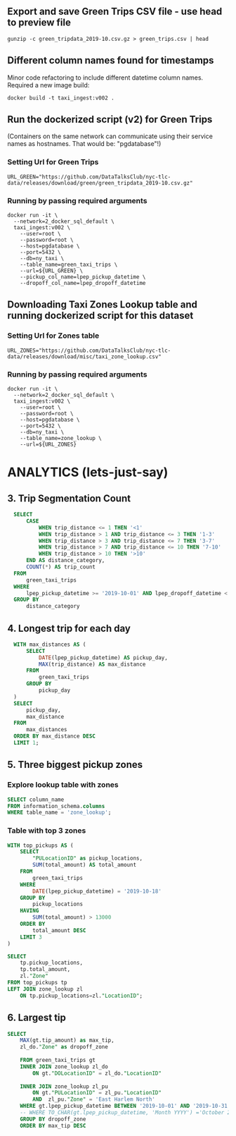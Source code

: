 

## Export and save Green Trips CSV file - use head to preview file
```
gunzip -c green_tripdata_2019-10.csv.gz > green_trips.csv | head
```

## Different column names found for timestamps
Minor code refactoring to include different datetime column names.
Required a new image build: 
```
docker build -t taxi_ingest:v002 .
```

## Run the dockerized script (v2) for Green Trips
(Containers on the same network can communicate using their service names as hostnames. That would be: "pgdatabase"!)

### Setting Url for Green Trips
```
URL_GREEN="https://github.com/DataTalksClub/nyc-tlc-data/releases/download/green/green_tripdata_2019-10.csv.gz"
```
### Running by passing required arguments
```
docker run -it \
  --network=2_docker_sql_default \
  taxi_ingest:v002 \
    --user=root \
    --password=root \
    --host=pgdatabase \ 
    --port=5432 \
    --db=ny_taxi \
    --table_name=green_taxi_trips \
    --url=${URL_GREEN} \
    --pickup_col_name=lpep_pickup_datetime \
    --dropoff_col_name=lpep_dropoff_datetime
```

## Downloading Taxi Zones Lookup table and running dockerized script for this dataset
### Setting Url for Zones table
```
URL_ZONES="https://github.com/DataTalksClub/nyc-tlc-data/releases/download/misc/taxi_zone_lookup.csv"
```

### Running by passing required arguments
```
docker run -it \
  --network=2_docker_sql_default \
  taxi_ingest:v002 \
    --user=root \
    --password=root \
    --host=pgdatabase \
    --port=5432 \
    --db=ny_taxi \
    --table_name=zone_lookup \
    --url=${URL_ZONES}
```

# ANALYTICS (lets-just-say)

##  3. Trip Segmentation Count

```sql
  SELECT
      CASE
          WHEN trip_distance <= 1 THEN '<1'
          WHEN trip_distance > 1 AND trip_distance <= 3 THEN '1-3'
          WHEN trip_distance > 3 AND trip_distance <= 7 THEN '3-7'
          WHEN trip_distance > 7 AND trip_distance <= 10 THEN '7-10'
          WHEN trip_distance > 10 THEN '>10'
      END AS distance_category,
      COUNT(*) AS trip_count
  FROM
      green_taxi_trips
  WHERE
      lpep_pickup_datetime >= '2019-10-01' AND lpep_dropoff_datetime < '2019-11-01'
  GROUP BY
      distance_category
```



## 4. Longest trip for each day

```sql
  WITH max_distances AS (
      SELECT
          DATE(lpep_pickup_datetime) AS pickup_day,
          MAX(trip_distance) AS max_distance
      FROM
          green_taxi_trips
      GROUP BY
          pickup_day
  )
  SELECT
      pickup_day,
      max_distance
  FROM
      max_distances
  ORDER BY max_distance DESC
  LIMIT 1;
```

## 5. Three biggest pickup zones

### Explore lookup table with zones

```sql
SELECT column_name
FROM information_schema.columns
WHERE table_name = 'zone_lookup';
```

### Table with top 3 zones 
```sql
WITH top_pickups AS (
	SELECT
	    "PULocationID" as pickup_locations,
	    SUM(total_amount) AS total_amount
	FROM
	    green_taxi_trips
	WHERE
	    DATE(lpep_pickup_datetime) = '2019-10-18'
	GROUP BY
	    pickup_locations
	HAVING
	    SUM(total_amount) > 13000
	ORDER BY
	    total_amount DESC
	LIMIT 3
)

SELECT 
	tp.pickup_locations,
	tp.total_amount,
	zl."Zone" 
FROM top_pickups tp
LEFT JOIN zone_lookup zl
	ON tp.pickup_locations=zl."LocationID";
```

## 6. Largest tip


```sql
SELECT 
	MAX(gt.tip_amount) as max_tip,
	zl_do."Zone" as dropoff_zone
	
	FROM green_taxi_trips gt
	INNER JOIN zone_lookup zl_do
		ON gt."DOLocationID" = zl_do."LocationID"
		
	INNER JOIN zone_lookup zl_pu
		ON gt."PULocationID" = zl_pu."LocationID"
		AND  zl_pu."Zone" = 'East Harlem North'
	WHERE gt.lpep_pickup_datetime BETWEEN '2019-10-01' AND '2019-10-31'
	-- WHERE TO_CHAR(gt.lpep_pickup_datetime, 'Month YYYY') ='October 2019'
	GROUP BY dropoff_zone
	ORDER BY max_tip DESC
```








